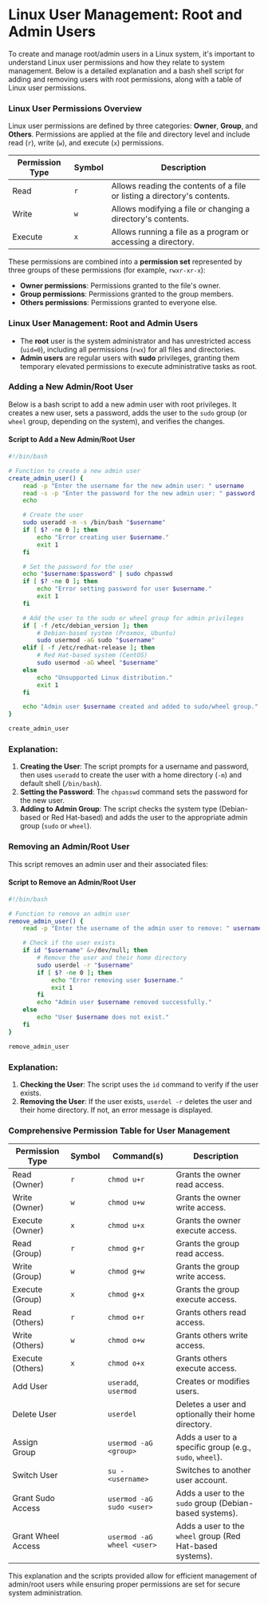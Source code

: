 # Linux User Management: Root and Admin Users

To create and manage root/admin users in a Linux system, it's 
important to understand Linux user permissions and how they relate 
to system management. Below is a detailed explanation and a bash 
shell script for adding and removing users with root permissions, 
along with a table of Linux user permissions.

### Linux User Permissions Overview

Linux user permissions are defined by three categories: **Owner**, **Group**, and **Others**. Permissions are applied at the file and directory level and include read (`r`), write (`w`), and execute (`x`) permissions.

| Permission Type | Symbol | Description                                                                 |
|-----------------|--------|-----------------------------------------------------------------------------|
| Read            | `r`    | Allows reading the contents of a file or listing a directory's contents.    |
| Write           | `w`    | Allows modifying a file or changing a directory's contents.                 |
| Execute         | `x`    | Allows running a file as a program or accessing a directory.                |

These permissions are combined into a **permission set** represented by three groups of these permissions (for example, `rwxr-xr-x`):

- **Owner permissions**: Permissions granted to the file's owner.
- **Group permissions**: Permissions granted to the group members.
- **Others permissions**: Permissions granted to everyone else.

### Linux User Management: Root and Admin Users

- The **root** user is the system administrator and has unrestricted access (`uid=0`), including all permissions (`rwx`) for all files and directories.
- **Admin users** are regular users with **sudo** privileges, granting them temporary elevated permissions to execute administrative tasks as root.

### Adding a New Admin/Root User

Below is a bash script to add a new admin user with root privileges. It creates a new user, sets a password, adds the user to the `sudo` group (or `wheel` group, depending on the system), and verifies the changes.

#### Script to Add a New Admin/Root User

```bash
#!/bin/bash

# Function to create a new admin user
create_admin_user() {
    read -p "Enter the username for the new admin user: " username
    read -s -p "Enter the password for the new admin user: " password
    echo

    # Create the user
    sudo useradd -m -s /bin/bash "$username"
    if [ $? -ne 0 ]; then
        echo "Error creating user $username."
        exit 1
    fi

    # Set the password for the user
    echo "$username:$password" | sudo chpasswd
    if [ $? -ne 0 ]; then
        echo "Error setting password for user $username."
        exit 1
    fi

    # Add the user to the sudo or wheel group for admin privileges
    if [ -f /etc/debian_version ]; then
        # Debian-based system (Proxmox, Ubuntu)
        sudo usermod -aG sudo "$username"
    elif [ -f /etc/redhat-release ]; then
        # Red Hat-based system (CentOS)
        sudo usermod -aG wheel "$username"
    else
        echo "Unsupported Linux distribution."
        exit 1
    fi

    echo "Admin user $username created and added to sudo/wheel group."
}

create_admin_user
```

### Explanation:

1. **Creating the User**: The script prompts for a username and password, then uses `useradd` to create the user with a home directory (`-m`) and default shell (`/bin/bash`).
2. **Setting the Password**: The `chpasswd` command sets the password for the new user.
3. **Adding to Admin Group**: The script checks the system type (Debian-based or Red Hat-based) and adds the user to the appropriate admin group (`sudo` or `wheel`).

### Removing an Admin/Root User

This script removes an admin user and their associated files:

#### Script to Remove an Admin/Root User

```bash
#!/bin/bash

# Function to remove an admin user
remove_admin_user() {
    read -p "Enter the username of the admin user to remove: " username

    # Check if the user exists
    if id "$username" &>/dev/null; then
        # Remove the user and their home directory
        sudo userdel -r "$username"
        if [ $? -ne 0 ]; then
            echo "Error removing user $username."
            exit 1
        fi
        echo "Admin user $username removed successfully."
    else
        echo "User $username does not exist."
    fi
}

remove_admin_user
```

### Explanation:

1. **Checking the User**: The script uses the `id` command to verify if the user exists.
2. **Removing the User**: If the user exists, `userdel -r` deletes the user and their home directory. If not, an error message is displayed.

### Comprehensive Permission Table for User Management

| Permission Type    | Symbol | Command(s)                 | Description                                               |
|--------------------|--------|----------------------------|-----------------------------------------------------------|
| Read (Owner)       | `r`    | `chmod u+r`                | Grants the owner read access.                             |
| Write (Owner)      | `w`    | `chmod u+w`                | Grants the owner write access.                            |
| Execute (Owner)    | `x`    | `chmod u+x`                | Grants the owner execute access.                          |
| Read (Group)       | `r`    | `chmod g+r`                | Grants the group read access.                             |
| Write (Group)      | `w`    | `chmod g+w`                | Grants the group write access.                            |
| Execute (Group)    | `x`    | `chmod g+x`                | Grants the group execute access.                          |
| Read (Others)      | `r`    | `chmod o+r`                | Grants others read access.                                |
| Write (Others)     | `w`    | `chmod o+w`                | Grants others write access.                               |
| Execute (Others)   | `x`    | `chmod o+x`                | Grants others execute access.                             |
| Add User           |        | `useradd`, `usermod`       | Creates or modifies users.                                |
| Delete User        |        | `userdel`                  | Deletes a user and optionally their home directory.       |
| Assign Group       |        | `usermod -aG <group>`      | Adds a user to a specific group (e.g., `sudo`, `wheel`).  |
| Switch User        |        | `su - <username>`          | Switches to another user account.                         |
| Grant Sudo Access  |        | `usermod -aG sudo <user>`  | Adds a user to the `sudo` group (Debian-based systems).   |
| Grant Wheel Access |        | `usermod -aG wheel <user>` | Adds a user to the `wheel` group (Red Hat-based systems). |

This explanation and the scripts provided allow for efficient 
management of admin/root users while ensuring proper permissions 
are set for secure system administration.
